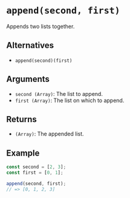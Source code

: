 # `append(second, first)`

Appends two lists together.

## Alternatives

* `append(second)(first)`

## Arguments

* `second (Array)`: The list to append.
* `first (Array)`: The list on which to append.

## Returns

* `(Array)`: The appended list.

## Example

```javascript
const second = [2, 3];
const first = [0, 1];

append(second, first);
// => [0, 1, 2, 3]
```
